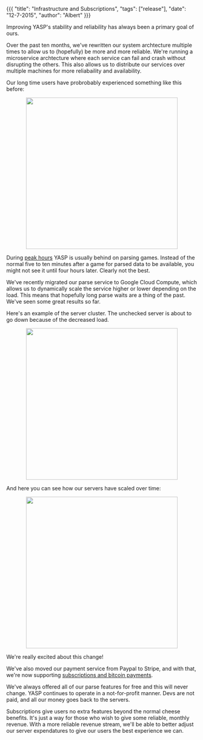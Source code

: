 {{{
  "title": "Infrastructure and Subscriptions",
  "tags": ["release"],
  "date": "12-7-2015",
  "author": "Albert"
}}}

Improving YASP's stability and reliability has always been a primary goal of ours.

<!--more-->

Over the past ten months, we've rewritten our system archtecture multiple times to allow us to (hopefully)
be more and more reliable. We're running a microservice archtecture where each service can fail and crash
without disrupting the others. This also allows us to distribute our services over multiple machines
for more reliabaility and availability.

Our long time users have probrobably experienced something like this before:

<img style="height: 400px;margin: 0 auto;display: block;" src="http://i.imgur.com/4G31LEv.png">

During [peak hours](http://yasp.co/mmstats) YASP is usually behind on parsing games. Instead of the
normal five to ten minutes after a game for parsed data to be available, you might not see it until four hours later.
Clearly not the best.

We've recently migrated our parse service to Google Cloud Compute, which allows us to dynamically scale the service
higher or lower depending on the load. This means that hopefully long parse waits are a thing of the past.
We've seen some great results so far.

Here's an example of the server cluster. The unchecked server is about to go down because of the decreased load.

<img style="height: 400px;margin: 0 auto;display: block;" src="http://i.imgur.com/g52WrEB.png">

And here you can see how our servers have scaled over time:

<img style="height: 400px;margin: 0 auto;display: block;" src="http://i.imgur.com/xsdltUS.png">

We're really excited about this change!

We've also moved our payment service from Paypal to Stripe, and with that, we're now supporting
[subscriptions and bitcoin payments](/carry).

We've always offered all of our parse features for free and this will never change. YASP continues to operate
in a not-for-profit manner. Devs are not paid, and all our money goes back to the servers.

Subscriptions give users no extra features beyond the normal cheese benefits. It's just a way for those who wish to give some
reliable, monthly revenue. With a more reliable revenue stream, we'll be able to better adjust our server expendatures to give 
our users the best experience we can.